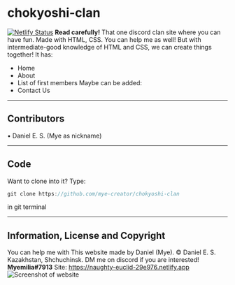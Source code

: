 # chokyoshi-clan
[![Netlify Status](https://api.netlify.com/api/v1/badges/1d644bdd-a321-4588-ba20-12a8dd385d37/deploy-status)](https://app.netlify.com/sites/naughty-euclid-29e976/deploys)
**Read carefully!**
That one discord clan site where you can have fun. Made with HTML, CSS.
You can help me as well! But with intermediate-good knowledge of HTML and CSS, we can create things together!
It has:
+ Home
+ About
+ List of first members
Maybe can be added:
+ Contact Us

---

## Contributors
• Daniel E. S. (Mye as nickname)

---

## Code
Want to clone into it? Type:
```c
git clone https://github.com/mye-creator/chokyoshi-clan
```
in git terminal

---

## Information, License and Copyright

You can help me with
This website made by Daniel (Mye).
© Daniel E. S. Kazakhstan, Shchuchinsk.
DM me on discord if you are interested! **Myemilia#7913**
Site: https://naughty-euclid-29e976.netlify.app
![Screenshot of website](https://cdn.discordapp.com/attachments/415496000761757696/766577701150130186/20201016_142548.jpg)
